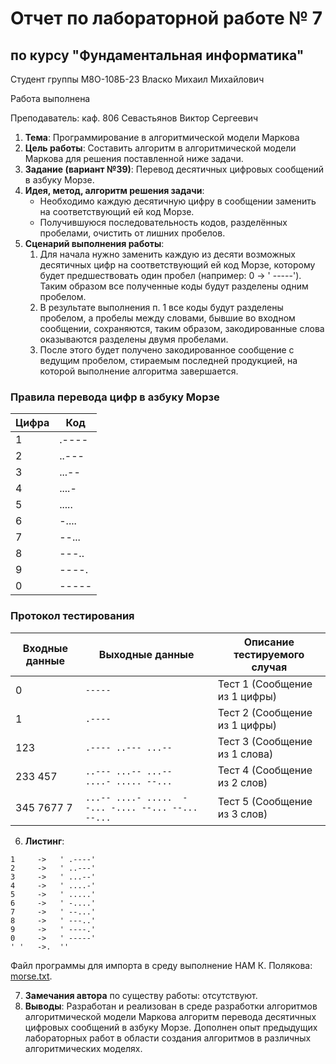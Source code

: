 # Отчет по лабораторной работе № 7
## по курсу "Фундаментальная информатика"

Студент группы М8О-108Б-23 Власко Михаил Михайлович

Работа выполнена

Преподаватель: каф. 806 Севастьянов Виктор Сергеевич

1. **Тема**: Программирование в алгоритмической модели Маркова
2. **Цель работы**: Составить алгоритм в алгоритмической модели Маркова для решения поставленной ниже задачи.
3. **Задание (вариант №39)**: Перевод десятичных цифровых сообщений в азбуку Морзе.
4. **Идея, метод, алгоритм решения задачи**:
    - Необходимо каждую десятичную цифру в сообщении заменить на соответствующий ей код Морзе.
    - Получившуюся последовательность кодов, разделённых пробелами, очистить от лишних пробелов.
5. **Сценарий выполнения работы**:
    1. Для начала нужно заменить каждую из десяти возможных десятичных цифр на соответствующий ей код Морзе, которому 
будет предшествовать один пробел (например: 0 -> ' -----'). Таким образом все полученные коды будут разделены одним 
пробелом.
   2. В результате выполнения п. 1 все коды будут разделены пробелом, а пробелы между словами, бывшие во входном 
сообщении, сохраняются, таким образом, закодированные слова оказываются разделены двумя пробелами.
   3. После этого будет получено закодированное сообщение с ведущим пробелом, стираемым последней продукцией,
на которой выполнение алгоритма завершается.

### Правила перевода цифр в азбуку Морзе

| Цифра | Код   |
|-------|-------|
| 1     | .---- |
| 2     | ..--- |
| 3     | ...-- |
| 4     | ....- |
| 5     | ..... |
| 6     | -.... |
| 7     | --... |
| 8     | ---.. |
| 9     | ----. |
| 0     | ----- |


### Протокол тестирования
| Входные данные | Выходные данные                                         | Описание тестируемого случая  |
|----------------|---------------------------------------------------------|-------------------------------|
| 0              | ```-----```                                             | Тест 1 (Сообщение из 1 цифры) |
| 1              | ```.----```                                             | Тест 2 (Сообщение из 1 цифры) |
| 123            | ```.---- ..--- ...--```                                 | Тест 3 (Сообщение из 1 слова) |
| 233 457        | ```..--- ...-- ...--  ....- ..... --...```              | Тест 4 (Сообщение из 2 слов)  |
| 345 7677 7     | ```...-- ....- .....  --... -.... --... --...  --...``` | Тест 5 (Сообщение из 3 слов)  |


6. **Листинг**:
```shell
1     ->   ' .----'	
2     ->   ' ..---'	
3     ->   ' ...--'		
4     ->   ' ....-'	
5     ->   ' .....'	
6     ->   ' -....'	
7     ->   ' --...'	
8     ->   ' ---..'	
9     ->   ' ----.'
0     ->   ' -----'	
' '   ->.  ''	
```
Файл программы для импорта в среду выполнение НАМ К. Полякова: [morse.txt](morse.txt).


7. **Замечания автора** по существу работы: отсутствуют.
8. **Выводы**: Разработан и реализован в среде разработки алгоритмов алгоритмической модели Маркова алгоритм перевода 
десятичных цифровых сообщений в азбуку Морзе. Дополнен опыт предыдущих лабораторных работ в области создания алгоритмов 
в различных алгоритмических моделях.
